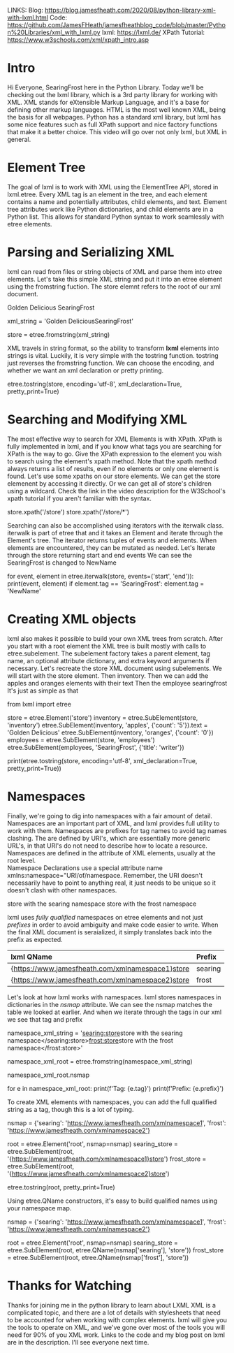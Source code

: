 LINKS:
Blog: https://blog.jamesfheath.com/2020/08/python-library-xml-with-lxml.html
Code: https://github.com/JamesFHeath/jamesfheathblog_code/blob/master/Python%20Libraries/xml_with_lxml.py
lxml: https://lxml.de/
XPath Tutorial: https://www.w3schools.com/xml/xpath_intro.asp

# Intro
Hi Everyone, SearingFrost here in the Python Library.
Today we'll be checking out the lxml library, which is a 3rd party library for working with XML. 
XML stands for eXtensible Markup Language, and it's a base for defining other markup languages.
HTML is the most well known XML, being the basis for all webpages. 
Python has a standard xml library, but lxml has some nice features such as full XPath support and nice factory functions that make it a better choice. 
This video will go over not only lxml, but XML in general. 

# Element Tree
The goal of lxml is to work with XML using the ElementTree API, stored in lxml.etree.
Every XML tag is an element in the tree, and each element contains a name and potentially attributes, child elements, and text. 
Element tree attributes work like Python dictionaries, and child elements are in a Python list. 
This allows for standard Python syntax to work seamlessly with etree elements. 

# Parsing and Serializing XML
lxml can read from files or string objects of XML and parse them into etree elements. 
Let's take this simple XML string and put it into an etree element using the fromstring fuction.
The store elemnt refers to the root of our xml document. 

 <?xml version="1.0" encoding="UTF-8"?>
 <store>
    <inventory>
        <apples count="5">Golden Delicious</apples>
        <oranges count="0"/>
    </inventory>
    <employees>
        <employee title="writer">SearingFrost</employee>
    </employees>
 </store>

xml_string = '<?xml version="1.0" encoding="UTF-8"?><store><inventory><apples count="5">Golden Delicious</apples><oranges count="0"/></inventory><employees><employee title="writer">SearingFrost</employee></employees></store>'

store = etree.fromstring(xml_string)

XML travels in string format, so the ability to transform **lxml** elements into strings is vital. 
Luckily, it is very simple with the tostring function. 
tostring just reverses the fromstring function. 
We can choose the encoding, and whether we want an xml declaration or pretty printing.

etree.tostring(store, encoding='utf-8', xml_declaration=True, pretty_print=True)


# Searching and Modifying XML 
The most effective way to search for XML Elements is with XPath.
XPath is fully implemented in lxml, and if you know what tags you are searching for XPath is the way to go.
Give the XPath expression to the element you wish to search using the element's xpath method. 
Note that the xpath method always returns a list of results, even if no elements or only one element is found. 
Let's use some xpaths on our store elements. 
We can get the store elemenent by accessing it directly. 
Or we can get all of store's children using a wildcard. 
Check the link in the video description for the W3School's xpath tutorial if you aren't familiar with the syntax. 

store.xpath('/store')
store.xpath('/store/*')

Searching can also be accomplished using iterators with the iterwalk class. 
iterwalk is part of etree that and it takes an Element and iterate through the Element's tree. 
The iterator returns tuples of events and elements.
When elements are encountered, they can be mutated as needed. 
Let's Iterate through the store returning start and end events
We can see the SearingFrost is changed to NewName 

for event, element in etree.iterwalk(store, events=('start', 'end')):
    print(event, element)
    if element.tag == 'SearingFrost':
        element.tag = 'NewName'

# Creating XML objects 
lxml also makes it possible to build your own XML trees from scratch. 
After you start with a root element the XML tree is built mostly with calls to etree.subelement.
The subelement factory takes a parent element, tag name, an optional attribute dictionary, and extra keyword arguments if necessary. 
Let's recreate the store XML document using subelements. 
We will start with the store element.
Then inventory.
Then we can add the apples and oranges elements with their text
Then the employee searingfrost
It's just as simple as that

from lxml import etree

store = etree.Element('store')
inventory = etree.SubElement(store, 'inventory')
etree.SubElement(inventory, 'apples', {'count': '5'}).text = 'Golden Delicious'
etree.SubElement(inventory, 'oranges', {'count': '0'})
employees = etree.SubElement(store, 'employees')
etree.SubElement(employees, 'SearingFrost', {'title': 'writer'})

print(etree.tostring(store, encoding='utf-8', xml_declaration=True, pretty_print=True))

# Namespaces
Finally, we're going to dig into namespaces with a fair amount of detail. 
Namespaces are an important part of XML, and lxml provides full utility to work with them. 
Namespaces are prefixes for tag names to avoid tag names clashing.
The are defined by URI's, which are essentially more generic URL's, in that URI's do not need to describe how to locate a resource. 
Namespaces are defined in the attribute of XML elements, usually at the root level.  
Namespace Declarations use a special attribute name xmlns:namespace="URI/of/namespace.
Remember, the URI doesn't necessarily have to point to anything real, it just needs to be unique so it doesn't clash with other namespaces. 


<root xmlns:searing="https://www.jamesfheath.com/xmlnamespace1" xmlns:frost="https://www.jamesfheath.com/xmlnamespace2">
    <searing:store>store with the searing namespace</searing:store>
    <frost:store>store with the frost namespace</frost:store>
</root>

lxml uses *fully qualified* namespaces on etree elements and not just *prefixes* in order to avoid ambiguity and make code easier to write. 
When the final XML document is seraialized, it simply translates back into the prefix as expected.  

| lxml QName | Prefix |
|:-----|:-----|
| {https://www.jamesfheath.com/xmlnamespace1}store | searing |
| {https://www.jamesfheath.com/xmlnamespace2}store | frost |

Let's look at how lxml works with namespaces. 
lxml stores namespaces in dictionaries in the *nsmap* attribute. 
We can see the nsmap matches the table we looked at earlier.
And when we iterate through the tags in our xml we see that tag and prefix

namespace_xml_string = '<root xmlns:searing="https://www.jamesfheath.com/xmlnamespace1" xmlns:frost="https://www.jamesfheath.com/xmlnamespace2"><searing:store>store with the searing namespace</searing:store><frost:store>store with the frost namespace</frost:store></root>'

namespace_xml_root = etree.fromstring(namespace_xml_string)

namespace_xml_root.nsmap

for e in namespace_xml_root:
    print(f'Tag: {e.tag}')
    print(f'Prefix: {e.prefix}')

To create XML elements with namespaces, you can add the full qualified string as a tag, though this is a lot of typing. 

nsmap = {'searing': 'https://www.jamesfheath.com/xmlnamespace1', 'frost': 'https://www.jamesfheath.com/xmlnamespace2'}

root = etree.Element('root', nsmap=nsmap)
searing_store = etree.SubElement(root, '{https://www.jamesfheath.com/xmlnamespace1}store')
frost_store = etree.SubElement(root, '{https://www.jamesfheath.com/xmlnamespace2}store')

etree.tostring(root, pretty_print=True)

Using etree.QName constructors, it's easy to build qualified names using your namespace map. 

nsmap = {'searing': 'https://www.jamesfheath.com/xmlnamespace1', 'frost': 'https://www.jamesfheath.com/xmlnamespace2'}

root = etree.Element('root', nsmap=nsmap)
searing_store = etree.SubElement(root, etree.QName(nsmap['searing'], 'store'))
frost_store = etree.SubElement(root, etree.QName(nsmap['frost'], 'store'))


# Thanks for Watching
Thanks for joining me in the python library to learn about LXML
XML is a complicated topic, and there are a lot of details with stylesheets that need to be accounted for when working with complex elements. 
lxml will give you the tools to operate on XML, and we've gone over most of the tools you will need for 90% of you XML work. 
Links to the code and my blog post on lxml are in the description. 
I'll see everyone next time. 